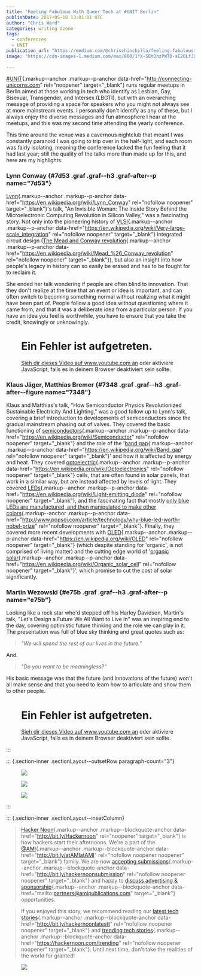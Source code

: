```yaml
---
title: "Feeling Fabulous With Queer Tech at #UNIT Berlin"
publishDate: 2017-05-18 13:01:01 UTC
author: "Chris Ward"
categories: writing dzone
tags:
  - conferences
  - UNIT
publication_url: "https://medium.com/@chrischinchilla/feeling-fabulous-with-queer-tech-at-unit-berlin-8b60b09800e0"
image: "https://cdn-images-1.medium.com/max/800/1*X-SEtDnzPWTD-sE2OLfJXQ.jpeg"

---
```



[#UNIT](http://connecting-unicorns.com){.markup--anchor
.markup--p-anchor data-href="http://connecting-unicorns.com"
rel="noopener" target="_blank"} runs regular meetups in Berlin aimed at
those working in tech who identify as Lesbian, Gay, Bisexual,
Transgender, and Intersex (LBGTI), but with an overarching message of
providing a space for speakers who you might not always see at more
mainstream events. I personally don't identify as any of these, but I
always enjoy the diverse messages and fun atmosphere I hear at the
meetups, and this was my second time attending the yearly conference.

This time around the venue was a cavernous nightclub that meant I was
constantly paranoid I was going to trip over in the half-light, and each
room was fairly isolating, meaning the conference lacked the fun feeling
that it had last year; still the quality of the talks more than made up
for this, and here are my highlights.

### Lynn Conway {#7d53 .graf .graf--h3 .graf-after--p name="7d53"}

[Lynn](https://en.wikipedia.org/wiki/Lynn_Conway){.markup--anchor
.markup--p-anchor data-href="https://en.wikipedia.org/wiki/Lynn_Conway"
rel="nofollow noopener" target="_blank"}'s talk, "An Invisible Woman:
The Inside Story Behind the Microelectronic Computing Revolution in
Silicon Valley," was a fascinating story. Not only into the pioneering
history of
[VLSI](https://en.wikipedia.org/wiki/Very-large-scale_integration){.markup--anchor
.markup--p-anchor
data-href="https://en.wikipedia.org/wiki/Very-large-scale_integration"
rel="nofollow noopener" target="_blank"} integrated circuit design ([The
Mead and Conway
revolution](https://en.wikipedia.org/wiki/Mead_%26_Conway_revolution){.markup--anchor
.markup--p-anchor
data-href="https://en.wikipedia.org/wiki/Mead_%26_Conway_revolution"
rel="nofollow noopener" target="_blank"}), but also an insight into how
people's legacy in history can so easily be erased and has to be fought
for to reclaim it.

She ended her talk wondering if people are often blind to innovation.
That they don't realize at the time that an event or idea is important,
and can often switch to becoming something normal without realizing what
it might have been part of. People follow a good idea without
questioning where it came from, and that it was a deliberate idea from a
particular person. If you have an idea you feel is worthwhile, you have
to ensure that you take the credit, knowingly or unknowingly.

<figure id="ce65" class="graf graf--figure graf--iframe graf-after--p">
<div class="iframe">
<div id="player">

</div>
<div class="player-unavailable">
<h1 id="ein-fehler-ist-aufgetreten." class="message">Ein Fehler ist
aufgetreten.</h1>
<div class="submessage">
<a href="https://www.youtube.com/watch?v=7ncuhRYmfJw"
target="_blank">Sieh dir dieses Video auf www.youtube.com an</a> oder
aktiviere JavaScript, falls es in deinem Browser deaktiviert sein
sollte.
</div>
</div>
</div>
</figure>

### Klaus Jäger, Matthias Bremer {#7348 .graf .graf--h3 .graf-after--figure name="7348"}

Klaus and Matthias's talk, "How Semiconductor Physics Revolutionized
Sustainable Electricity And Lighting," was a good follow up to Lynn's
talk, covering a brief introduction to developments of semiconductors
since the gradual mainstream phasing out of valves. They covered the
basic functioning of
[semiconductors](https://en.wikipedia.org/wiki/Semiconductor){.markup--anchor
.markup--p-anchor
data-href="https://en.wikipedia.org/wiki/Semiconductor"
rel="nofollow noopener" target="_blank"} and the role of the '[band
gap](https://en.wikipedia.org/wiki/Band_gap){.markup--anchor
.markup--p-anchor data-href="https://en.wikipedia.org/wiki/Band_gap"
rel="nofollow noopener" target="_blank"}' and how it is affected by
energy and heat. They covered
[optoelectric](https://en.wikipedia.org/wiki/Optoelectronics){.markup--anchor
.markup--p-anchor
data-href="https://en.wikipedia.org/wiki/Optoelectronics"
rel="nofollow noopener" target="_blank"} cells, that are often found in
solar panels, that work in a similar way, but are instead affected by
levels of light. They covered
[LEDs](https://en.wikipedia.org/wiki/Light-emitting_diode){.markup--anchor
.markup--p-anchor
data-href="https://en.wikipedia.org/wiki/Light-emitting_diode"
rel="nofollow noopener" target="_blank"}, and the fascinating fact that
mostly [only blue LEDs are manufactured, and then manipulated to make
other
colors](http://www.popsci.com/article/technology/why-blue-led-worth-nobel-prize){.markup--anchor
.markup--p-anchor
data-href="http://www.popsci.com/article/technology/why-blue-led-worth-nobel-prize"
rel="nofollow noopener" target="_blank"}. Finally, they covered more
recent developments with
[OLED](https://en.wikipedia.org/wiki/OLED){.markup--anchor
.markup--p-anchor data-href="https://en.wikipedia.org/wiki/OLED"
rel="nofollow noopener" target="_blank"} (which despite standing for
'organic', is not comprised of living matter) and the cutting edge world
of '[organic
solar](https://en.wikipedia.org/wiki/Organic_solar_cell){.markup--anchor
.markup--p-anchor
data-href="https://en.wikipedia.org/wiki/Organic_solar_cell"
rel="nofollow noopener" target="_blank"}', which promise to cut the cost
of solar significantly.

### Martin Wezowski {#e75b .graf .graf--h3 .graf-after--p name="e75b"}

Looking like a rock star who'd stepped off his Harley Davidson, Martin's
talk, "Let's Design a Future We All Want to Live In" was an inspiring
end to the day, covering optimistic future thinking and the role we can
play in it. The presentation was full of blue sky thinking and great
quotes such as:

> *"We will spend the rest of our lives in the future."*

And.

> *"Do you want to be meaningless?"*

His basic message was that the future (and innovations of the future)
won't all make sense and that you need to learn how to articulate and
show them to other people.

<figure id="c764" class="graf graf--figure graf--iframe graf-after--p">
<div class="iframe">
<div id="player">

</div>
<div class="player-unavailable">
<h1 id="ein-fehler-ist-aufgetreten." class="message">Ein Fehler ist
aufgetreten.</h1>
<div class="submessage">
<a href="https://www.youtube.com/watch?v=W0-tyxgMk1o"
target="_blank">Sieh dir dieses Video auf www.youtube.com an</a> oder
aktiviere JavaScript, falls es in deinem Browser deaktiviert sein
sollte.
</div>
</div>
</div>
</figure>
:::

::: {.section-inner .sectionLayout--outsetRow paragraph-count="3"}
<figure id="9f38"
class="graf graf--figure graf--layoutOutsetRow is-partialWidth graf-after--figure"
style="width: 33.333%;">
<a href="http://bit.ly/HackernoonFB" class="graf-imageAnchor"
data-href="http://bit.ly/HackernoonFB" data-action="image-link"
data-action-observe-only="true" rel="noopener" target="_blank"><img
src="https://cdn-images-1.medium.com/max/400/1*0hqOaABQ7XGPT-OYNgiUBg.png"
class="graf-image" data-image-id="1*0hqOaABQ7XGPT-OYNgiUBg.png"
data-width="1136" data-height="572" /></a>
</figure>

<figure id="b494"
class="graf graf--figure graf--layoutOutsetRowContinue is-partialWidth graf-after--figure"
style="width: 33.333%;">
<a href="https://goo.gl/k7XYbx" class="graf-imageAnchor"
data-href="https://goo.gl/k7XYbx" data-action="image-link"
data-action-observe-only="true" rel="noopener" target="_blank"><img
src="https://cdn-images-1.medium.com/max/400/1*Vgw1jkA6hgnvwzTsfMlnpg.png"
class="graf-image" data-image-id="1*Vgw1jkA6hgnvwzTsfMlnpg.png"
data-width="1136" data-height="572" /></a>
</figure>

<figure id="d0ef"
class="graf graf--figure graf--layoutOutsetRowContinue is-partialWidth graf-after--figure"
style="width: 33.333%;">
<a href="https://goo.gl/4ofytp" class="graf-imageAnchor"
data-href="https://goo.gl/4ofytp" data-action="image-link"
data-action-observe-only="true" rel="noopener" target="_blank"><img
src="https://cdn-images-1.medium.com/max/400/1*gKBpq1ruUi0FVK2UM_I4tQ.png"
class="graf-image" data-image-id="1*gKBpq1ruUi0FVK2UM_I4tQ.png"
data-width="1136" data-height="572" /></a>
</figure>
:::

::: {.section-inner .sectionLayout--insetColumn}
> [Hacker Noon](http://bit.ly/Hackernoon){.markup--anchor
> .markup--blockquote-anchor data-href="http://bit.ly/Hackernoon"
> rel="noopener" target="_blank"} is how hackers start their afternoons.
> We're a part of the [\@AMI](http://bit.ly/atAMIatAMI){.markup--anchor
> .markup--blockquote-anchor data-href="http://bit.ly/atAMIatAMI"
> rel="nofollow noopener noopener" target="_blank"} family. We are now
> [accepting
> submissions](http://bit.ly/hackernoonsubmission){.markup--anchor
> .markup--blockquote-anchor
> data-href="http://bit.ly/hackernoonsubmission"
> rel="nofollow noopener noopener" target="_blank"} and happy to
> [discuss advertising &
> sponsorship](mailto:partners@amipublications.com){.markup--anchor
> .markup--blockquote-anchor
> data-href="mailto:partners@amipublications.com" target="_blank"}
> opportunities.

> If you enjoyed this story, we recommend reading our [latest tech
> stories](http://bit.ly/hackernoonlatestt){.markup--anchor
> .markup--blockquote-anchor data-href="http://bit.ly/hackernoonlatestt"
> rel="nofollow noopener noopener" target="_blank"} and [trending tech
> stories](https://hackernoon.com/trending){.markup--anchor
> .markup--blockquote-anchor data-href="https://hackernoon.com/trending"
> rel="nofollow noopener noopener" target="_blank"}. Until next time,
> don't take the realities of the world for granted!

<figure id="3936"
class="graf graf--figure graf-after--blockquote graf--trailing">
<img
src="https://cdn-images-1.medium.com/max/800/1*35tCjoPcvq6LbB3I6Wegqw.jpeg"
class="graf-image" data-image-id="1*35tCjoPcvq6LbB3I6Wegqw.jpeg"
data-width="15000" data-height="1800" />
</figure>